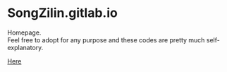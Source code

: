 # SongZilin.gitlab.io
Homepage.  
Feel free to adopt for any purpose and these codes are pretty much self-explanatory.

[Here](http://songzilin.gitlab.io)
